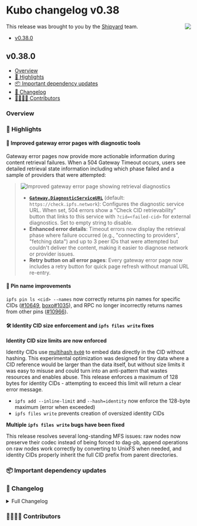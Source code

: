 # Kubo changelog v0.38

<a href="https://ipshipyard.com/"><img align="right" src="https://github.com/user-attachments/assets/39ed3504-bb71-47f6-9bf8-cb9a1698f272" /></a>

This release was brought to you by the [Shipyard](https://ipshipyard.com/) team.

- [v0.38.0](#v0380)

## v0.38.0

- [Overview](#overview)
- [🔦 Highlights](#-highlights)
- [📦️ Important dependency updates](#-important-dependency-updates)
- [📝 Changelog](#-changelog)
- [👨‍👩‍👧‍👦 Contributors](#-contributors)

### Overview

### 🔦 Highlights

#### 🚨 Improved gateway error pages with diagnostic tools

Gateway error pages now provide more actionable information during content retrieval failures. When a 504 Gateway Timeout occurs, users see detailed retrieval state information including which phase failed and a sample of providers that were attempted:

> ![Improved gateway error page showing retrieval diagnostics](https://github.com/user-attachments/assets/18432c74-a5e0-4bbf-9815-7c780779dc98)
>
> - **[`Gateway.DiagnosticServiceURL`](https://github.com/ipfs/kubo/blob/master/docs/config.md#gatewaydiagnosticserviceurl)** (default: `https://check.ipfs.network`): Configures the diagnostic service URL. When set, 504 errors show a "Check CID retrievability" button that links to this service with `?cid=<failed-cid>` for external diagnostics. Set to empty string to disable.
> - **Enhanced error details**: Timeout errors now display the retrieval phase where failure occurred (e.g., "connecting to providers", "fetching data") and up to 3 peer IDs that were attempted but couldn't deliver the content, making it easier to diagnose network or provider issues.
> - **Retry button on all error pages**: Every gateway error page now includes a retry button for quick page refresh without manual URL re-entry.

#### 📌 Pin name improvements

`ipfs pin ls <cid> --names` now correctly returns pin names for specific CIDs ([#10649](https://github.com/ipfs/kubo/issues/10649), [boxo#1035](https://github.com/ipfs/boxo/pull/1035)), and RPC no longer incorrectly returns names from other pins ([#10966](https://github.com/ipfs/kubo/pull/10966)).

#### 🛠️ Identity CID size enforcement and `ipfs files write` fixes

**Identity CID size limits are now enforced**

Identity CIDs use [multihash `0x00`](https://github.com/multiformats/multicodec/blob/master/table.csv#L2) to embed data directly in the CID without hashing. This experimental optimization was designed for tiny data where a CID reference would be larger than the data itself, but without size limits it was easy to misuse and could turn into an anti-pattern that wastes resources and enables abuse. This release enforces a maximum of 128 bytes for identity CIDs - attempting to exceed this limit will return a clear error message.

- `ipfs add --inline-limit` and `--hash=identity` now enforce the 128-byte maximum (error when exceeded)
- `ipfs files write` prevents creation of oversized identity CIDs

**Multiple `ipfs files write` bugs have been fixed**

This release resolves several long-standing MFS issues: raw nodes now preserve their codec instead of being forced to dag-pb, append operations on raw nodes work correctly by converting to UnixFS when needed, and identity CIDs properly inherit the full CID prefix from parent directories.

### 📦️ Important dependency updates

### 📝 Changelog

<details><summary>Full Changelog</summary>

</details>

### 👨‍👩‍👧‍👦 Contributors
